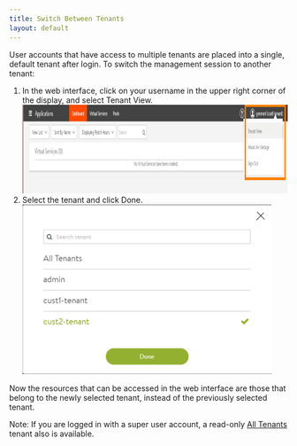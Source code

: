 ```yaml
---
title: Switch Between Tenants
layout: default
---
```

User accounts that have access to multiple tenants are placed into a single, default tenant after login. To switch the management session to another tenant:

1. In the web interface, click on your username in the upper right corner of the display, and select Tenant View.
<a href="img/tenant-switch1.png"><img src="img/tenant-switch1.png" alt="tenant-switch1" width="1060" height="160"></a>
1. Select the tenant and click Done.
<a href="img/tenant-switch2.png"><img src="img/tenant-switch2.png" alt="tenant-switch2" width="450" height="306"></a>

Now the resources that can be accessed in the web interface are those that belong to the newly selected tenant, instead of the previously selected tenant.

Note: If you are logged in with a super user account, a read-only <a href="/docs/latest/all-tenants-view">All Tenants</a> tenant also is available.